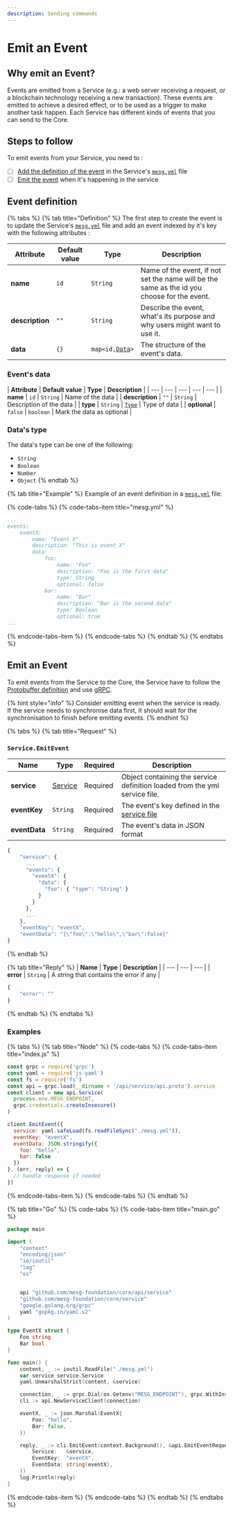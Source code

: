 ```yaml
---
description: Sending commands
---
```


# Emit an Event

## Why emit an Event? 

Events are emitted from a Service \(e.g.: a web server receiving a request, or a blockchain technology receiving a new transaction\). These events are emitted to achieve a desired effect, or to be used as a trigger to make another task happen. Each Service has different kinds of events that you can send to the Core. 

## Steps to follow

To emit events from your Service, you need to :

* [ ] [Add the definition of the event](communication-with-the-core.md#create-your-event) in the Service's [`mesg.yml`](service-file.md) file
* [ ] [Emit the event](communication-with-the-core.md#publish-your-event) when it's happening in the service

## Event definition

{% tabs %}
{% tab title="Definition" %}
The first step to create the event is to update the Service's [`mesg.yml`](service-file.md) file and add an event indexed by it's key with the following attributes :

| **Attribute** | **Default value** | **Type** | **Description** |
| --- | --- | --- | --- |
| **name** | `id` | `String` | Name of the event, if not set the name will be the same as the id you choose for the event. |
| **description** | `""` | `String` | Describe the event, what's its purpose and why users might want to use it. |
| **data** | `{}` | `map<id,`[`Data`](communication-with-the-core.md#data-of-your-event)`>` | The structure of the event's data. |

### Event's data

| **Attribute** | **Default value** | **Type** | **Description** |
| --- | --- | --- | --- | --- |
| **name** | `id` | `String` | Name of the data |
| **description** | `""` | `String` | Description of the data |
| **type** | `String` | [`Type`](communication-with-the-core.md#type-of-your-data) | Type of data |
| **optional** | `false` | `boolean` | Mark the data as optional |

### Data's type

The data's type can be one of the following:

* `String`
* `Boolean`
* `Number`
* `Object`
{% endtab %}

{% tab title="Example" %}
Example of an event definition in a [`mesg.yml`](service-file.md) file:

{% code-tabs %}
{% code-tabs-item title="mesg.yml" %}
```yaml
...
events:
    eventX:
        name: "Event X"
        description: "This is event X"
        data:
            foo:
                name: "Foo"
                description: "Foo is the first data"
                type: String
                optional: false
            bar:
                name: "Bar"
                description: "Bar is the second data"
                type: Boolean
                optional: true
...
```
{% endcode-tabs-item %}
{% endcode-tabs %}
{% endtab %}
{% endtabs %}

## Emit an Event

To emit events from the Service to the Core, the Service have to follow the [Protobuffer definition](https://github.com/mesg-foundation/application/blob/dev/types/api_event.go) and use [gRPC](https://grpc.io/).

{% hint style="info" %}
Consider emitting event when the service is ready. If the service needs to synchronise data first, it should wait for the synchronisation to finish before emitting events.
{% endhint %}

{% tabs %}
{% tab title="Request" %}
### `Service.EmitEvent`

| **Name** | **Type** | **Required** | **Description** |
| --- | --- | --- | --- |
| **service** | [Service](service-file.md) | Required | Object containing the service definition loaded from the yml service file. |
| **eventKey** | `String` | Required | The event's key defined in the [service file](https://github.com/mesg-foundation/documentation/tree/c1028b6f9d709adf2ad46364ce7baaa37e27ff8e/service/service/service-file.md) |
| **eventData** | `String` | Required | The event's data in JSON format |

```javascript
{
    "service": {
      ...
      "events": {
        "eventX": {
          "data": {
            "foo": { "type": "String" }
          }
        }
      },
      ...
    },
    "eventKey": "eventX",
    "eventData": "{\"foo\":\"hello\",\"bar\":false}"
}
```
{% endtab %}

{% tab title="Reply" %}
| **Name** | **Type** | **Description** |
| --- | --- | --- |
| **error** | `String` | A string that contains the error if any |

```javascript
{
    "error": ""
}
```
{% endtab %}
{% endtabs %}

### Examples

{% tabs %}
{% tab title="Node" %}
{% code-tabs %}
{% code-tabs-item title="index.js" %}
```javascript
const grpc = require('grpc')
const yaml = require('js-yaml')
const fs = require('fs')
const api = grpc.load(__dirname + '/api/service/api.proto').service
const client = new api.Service(
  process.env.MESG_ENDPOINT,
  grpc.credentials.createInsecure()
)

client.EmitEvent({
  service: yaml.safeLoad(fs.readFileSync("./mesg.yml")),
  eventKey: "eventX",
  eventData: JSON.stringify({
    foo: "hello",
    bar: false
  })
}, (err, reply) => {
  // handle response if needed
})
```
{% endcode-tabs-item %}
{% endcode-tabs %}
{% endtab %}

{% tab title="Go" %}
{% code-tabs %}
{% code-tabs-item title="main.go" %}
```go
package main

import (
	"context"
	"encoding/json"
	"io/ioutil"
	"log"
	"os"


	api "github.com/mesg-foundation/core/api/service"
	"github.com/mesg-foundation/core/service"
	"google.golang.org/grpc"
	yaml "gopkg.in/yaml.v2"
)

type EventX struct {
	Foo string
	Bar bool
}

func main() {
	content, _ := ioutil.ReadFile("./mesg.yml")
	var service service.Service
	yaml.UnmarshalStrict(content, &service)

	connection, _ := grpc.Dial(os.Getenv("MESG_ENDPOINT"), grpc.WithInsecure())
	cli := api.NewServiceClient(connection)

	eventX, _ := json.Marshal(EventX{
		Foo: "hello",
		Bar: false,
	})

	reply, _ := cli.EmitEvent(context.Background(), &api.EmitEventRequest{
		Service:   &service,
		EventKey:  "eventX",
		EventData: string(eventX),
	})
	log.Println(reply)
}

```
{% endcode-tabs-item %}
{% endcode-tabs %}
{% endtab %}
{% endtabs %}



